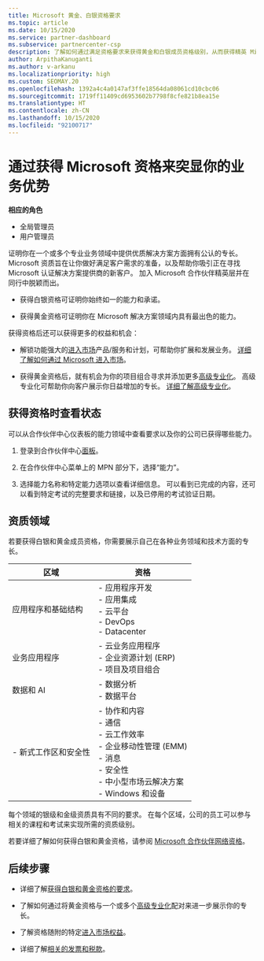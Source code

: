 ```yaml
---
title: Microsoft 黄金、白银资格要求
ms.topic: article
ms.date: 10/15/2020
ms.service: partner-dashboard
ms.subservice: partnercenter-csp
description: 了解如何通过满足资格要求来获得黄金和白银成员资格级别，从而获得精英 Microsoft 合作伙伴状态并吸引新客户。
author: ArpithaKanuganti
ms.author: v-arkanu
ms.localizationpriority: high
ms.custom: SEOMAY.20
ms.openlocfilehash: 1392a4c4a0147af3ffe18564da08061cd10cbc06
ms.sourcegitcommit: 1719ff11409cd6953602b7798f8cfe821b8ea15e
ms.translationtype: HT
ms.contentlocale: zh-CN
ms.lasthandoff: 10/15/2020
ms.locfileid: "92100717"
---
```

# <a name="differentiate-your-business-by-attaining-microsoft-competencies"></a>通过获得 Microsoft 资格来突显你的业务优势

**相应的角色**
- 全局管理员
- 用户管理员

证明你在一个或多个专业业务领域中提供优质解决方案方面拥有公认的专长。 Microsoft 资质旨在让你做好满足客户需求的准备，以及帮助你吸引正在寻找 Microsoft 认证解决方案提供商的新客户。 加入 Microsoft 合作伙伴精英层并在同行中脱颖而出。

- 获得白银资格可证明你始终如一的能力和承诺。

- 获得黄金资格可证明你在 Microsoft 解决方案领域内具有最出色的能力。

获得资格后还可以获得更多的权益和机会：

- 解锁功能强大的[进入市场](mpn-learn-about-go-to-market-benefits.md)产品/服务和计划，可帮助你扩展和发展业务。 [详细了解如何通过 Microsoft 进入市场](https://partner.microsoft.com/solutions/go-to-market)。

- 获得黄金资格后，就有机会为你的项目组合寻求并添加更多[高级专业化](advanced-specializations.md)。 高级专业化可帮助你向客户展示你日益增加的专长。 [详细了解高级专业化](https://partner.microsoft.com/membership/advanced-specialization)。

## <a name="check-your-status-as-you-attain-a-competency"></a>获得资格时查看状态

可以从合作伙伴中心仪表板的能力领域中查看要求以及你的公司已获得哪些能力。

1. 登录到合作伙伴中心[面板](https://partner.microsoft.com/dashboard/home)。

2. 在合作伙伴中心菜单上的 MPN 部分下，选择“能力”。

3. 选择能力名称和特定能力选项以查看详细信息。 可以看到已完成的内容，还可以看到特定考试的完整要求和链接，以及已停用的考试验证日期。

## <a name="competency-areas"></a>资质领域

若要获得白银和黄金成员资格，你需要展示自己在各种业务领域和技术方面的专长。

|**区域**            |**资格**                    |
|--------------------|--------------------------------|
|应用程序和基础结构| - 应用程序开发<br/> - 应用集成<br/> - 云平台<br/> - DevOps<br/> - Datacenter |
|业务应用程序 | - 云业务应用程序</br> - 企业资源计划 (ERP)</br> - 项目及项目组合 |
|数据和 AI| - 数据分析<br/> - 数据平台 |
|\- 新式工作区和安全性 | - 协作和内容<br/> - 通信<br/> - 云工作效率<br/> - 企业移动性管理 (EMM)<br/> - 消息<br/> - 安全性<br/> - 中小型市场云解决方案<br/> - Windows 和设备 |

每个领域的银级和金级资质具有不同的要求。 在每个区域，公司的员工可以参与相关的课程和考试来实现所需的资质级别。 

若要详细了解如何获得白银和黄金资格，请参阅 [Microsoft 合作伙伴网络资格](https://partner.microsoft.com/membership/competencies)。

## <a name="next-steps"></a>后续步骤

- 详细了解[获得白银和黄金资格的要求](https://partner.microsoft.com/membership/competencies)。

- 了解如何通过将黄金资格与一个或多个[高级专业化](advanced-specializations.md)配对来进一步展示你的专长。

- 了解资格随附的特定[进入市场权益](mpn-learn-about-go-to-market-benefits.md)。

- 详细了解[相关的发票和税款](mpn-view-print-maps-invoice.md)。
